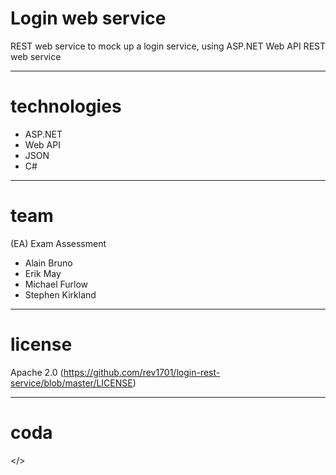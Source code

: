 # Login web service
REST web service to mock up a login service, using ASP.NET Web API REST web service


---
# technologies
- ASP.NET
- Web API
- JSON
- C#


---
# team
(EA) Exam Assessment
- Alain Bruno
- Erik May
- Michael Furlow
- Stephen Kirkland


---
# license
Apache 2.0 (https://github.com/rev1701/login-rest-service/blob/master/LICENSE)


---
# coda
</>
